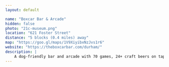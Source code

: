 ```yaml
---
layout: default

name: "Boxcar Bar & Arcade"
hidden: false
photo: "21c-museum.png"
location: "621 Foster Street"
distance: "5 blocks (0.4 miles) away"
map: "https://goo.gl/maps/1V9XiyibxNzJvs1r6"
website: "https://theboxcarbar.com/durham/"
description: |
    A dog-friendly bar and arcade with 70 games, 24+ craft beers on tap, a large outdoor patio, and a Neapolitan-style pizza kitchen.
---
```

